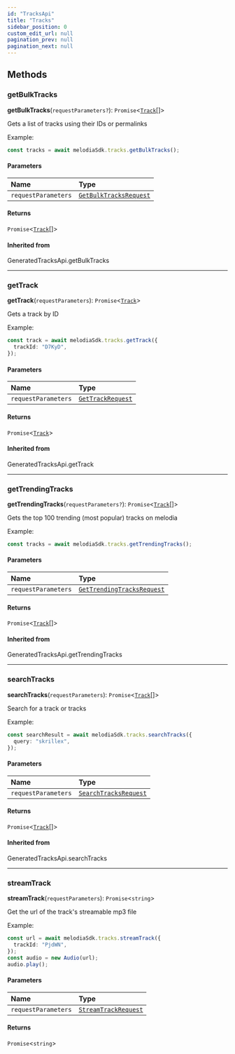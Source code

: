 ```yaml
---
id: "TracksApi"
title: "Tracks"
sidebar_position: 0
custom_edit_url: null
pagination_prev: null
pagination_next: null
---
```


## Methods

### getBulkTracks

**getBulkTracks**(`requestParameters?`): `Promise`<[`Track`](../interfaces/Track.md)[]\>

Gets a list of tracks using their IDs or permalinks

Example:

```typescript
const tracks = await melodiaSdk.tracks.getBulkTracks();
```

#### Parameters

| Name                | Type                                                            |
| :------------------ | :-------------------------------------------------------------- |
| `requestParameters` | [`GetBulkTracksRequest`](../interfaces/GetBulkTracksRequest.md) |

#### Returns

`Promise`<[`Track`](../interfaces/Track.md)[]\>

#### Inherited from

GeneratedTracksApi.getBulkTracks

---

### getTrack

**getTrack**(`requestParameters`): `Promise`<[`Track`](../interfaces/Track.md)\>

Gets a track by ID

Example:

```typescript
const track = await melodiaSdk.tracks.getTrack({
  trackId: "D7KyD",
});
```

#### Parameters

| Name                | Type                                                  |
| :------------------ | :---------------------------------------------------- |
| `requestParameters` | [`GetTrackRequest`](../interfaces/GetTrackRequest.md) |

#### Returns

`Promise`<[`Track`](../interfaces/Track.md)\>

#### Inherited from

GeneratedTracksApi.getTrack

---

### getTrendingTracks

**getTrendingTracks**(`requestParameters?`): `Promise`<[`Track`](../interfaces/Track.md)[]\>

Gets the top 100 trending (most popular) tracks on melodia

Example:

```typescript
const tracks = await melodiaSdk.tracks.getTrendingTracks();
```

#### Parameters

| Name                | Type                                                                    |
| :------------------ | :---------------------------------------------------------------------- |
| `requestParameters` | [`GetTrendingTracksRequest`](../interfaces/GetTrendingTracksRequest.md) |

#### Returns

`Promise`<[`Track`](../interfaces/Track.md)[]\>

#### Inherited from

GeneratedTracksApi.getTrendingTracks

---

### searchTracks

**searchTracks**(`requestParameters`): `Promise`<[`Track`](../interfaces/Track.md)[]\>

Search for a track or tracks

Example:

```typescript
const searchResult = await melodiaSdk.tracks.searchTracks({
  query: "skrillex",
});
```

#### Parameters

| Name                | Type                                                          |
| :------------------ | :------------------------------------------------------------ |
| `requestParameters` | [`SearchTracksRequest`](../interfaces/SearchTracksRequest.md) |

#### Returns

`Promise`<[`Track`](../interfaces/Track.md)[]\>

#### Inherited from

GeneratedTracksApi.searchTracks

---

### streamTrack

**streamTrack**(`requestParameters`): `Promise`<`string`\>

Get the url of the track's streamable mp3 file

Example:

```typescript
const url = await melodiaSdk.tracks.streamTrack({
  trackId: "PjdWN",
});
const audio = new Audio(url);
audio.play();
```

#### Parameters

| Name                | Type                                                        |
| :------------------ | :---------------------------------------------------------- |
| `requestParameters` | [`StreamTrackRequest`](../interfaces/StreamTrackRequest.md) |

#### Returns

`Promise`<`string`\>
